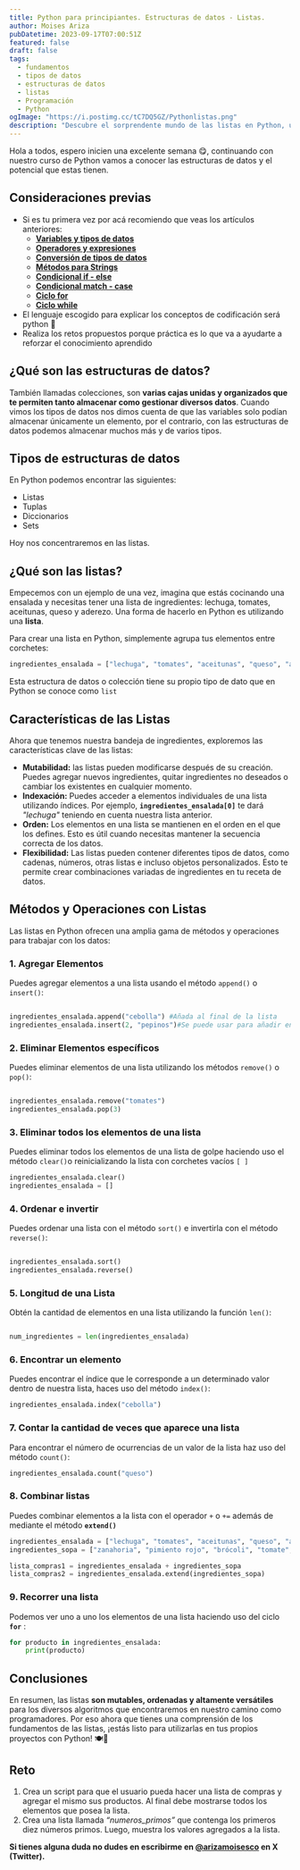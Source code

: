 ```yaml
---
title: Python para principiantes. Estructuras de datos - Listas.
author: Moises Ariza
pubDatetime: 2023-09-17T07:00:51Z
featured: false
draft: false
tags:
  - fundamentos
  - tipos de datos
  - estructuras de datos
  - listas
  - Programación
  - Python
ogImage: "https://i.postimg.cc/tC7DQ5GZ/Pythonlistas.png"
description: "Descubre el sorprendente mundo de las listas en Python, una herramienta poderosa para organizar y manipular datos de manera flexible.🚀"
---
```

Hola a todos, espero inicien una excelente semana 😋, continuando con nuestro curso de Python vamos a conocer las estructuras de datos  y el potencial que estas tienen. 

## **Consideraciones previas**

- Si es tu primera vez por acá recomiendo que veas los artículos anteriores:
    - **[Variables y tipos de datos](https://arizamoises.co/posts/python-para-principiantes-variables-y-tipos-de-datos/)**
    - **[Operadores y expresiones](https://arizamoises.co/posts/python-para-principiantes-operadores-y-expresiones/)**
    - [**Conversión de tipos de datos**](https://arizamoises.co/posts/python-para-principiantes-conversi%C3%B3n-de-tipos-de-datos-b%C3%A1sicos/)
    - [**Métodos para Strings**](https://arizamoises.co/posts/python-para-principiantes-m%C3%A9todos-para-tipos-de-datos-string/)
    - **[Condicional if - else](https://arizamoises.co/posts/python-para-principiantes-estructuras-de-control-de-flujo---condicionales-if---else/)**
    - [**Condicional match - case**](https://arizamoises.co/posts/python-para-principiantes-estructuras-de-control-de-flujo---condicionales-match---case/)
    - **[Ciclo for](https://arizamoises.co/posts/python-para-principiantes-estructuras-de-control-de-flujo---bucle-for/)**
    - [**Ciclo while**](https://arizamoises.co/posts/python-para-principiantes-estructuras-de-control-de-flujo---bucle-while/)
- El lenguaje escogido para explicar los conceptos de codificación será python 🐍
- Realiza los retos propuestos porque práctica es lo que va a ayudarte a reforzar el conocimiento aprendido

## ¿Qué son las estructuras de datos?

También llamadas colecciones, son **varias cajas unidas y organizados que te permiten tanto almacenar como gestionar diversos datos**. Cuando vimos los tipos de datos nos dimos cuenta de que las variables solo podían almacenar únicamente un elemento, por el contrario, con las estructuras de datos podemos almacenar muchos más y de varios tipos.

## Tipos de estructuras de datos

En Python podemos encontrar las siguientes:

- Listas
- Tuplas
- Diccionarios
- Sets

Hoy nos concentraremos en las listas.

## ¿Qué son las listas?

Empecemos con un ejemplo de una vez, imagina que estás cocinando una ensalada y necesitas tener una lista de ingredientes: lechuga, tomates, aceitunas, queso y aderezo. Una forma de hacerlo en Python es utilizando una **lista**. 

Para crear una lista en Python, simplemente agrupa tus elementos entre corchetes:

```python
ingredientes_ensalada = ["lechuga", "tomates", "aceitunas", "queso", "aderezo"]
```

Esta estructura de datos o colección tiene su propio tipo de dato que en Python se conoce como `list`

## **Características de las Listas**

Ahora que tenemos nuestra bandeja de ingredientes, exploremos las características clave de las listas:

- **Mutabilidad:** las listas pueden modificarse después de su creación. Puedes agregar nuevos ingredientes, quitar ingredientes no deseados o cambiar los existentes en cualquier momento.
- **Indexación:** Puedes acceder a elementos individuales de una lista utilizando índices. Por ejemplo, **`ingredientes_ensalada[0]`** te dará *"lechuga"* teniendo en cuenta nuestra lista anterior.
- **Orden:** Los elementos en una lista se mantienen en el orden en el que los defines. Esto es útil cuando necesitas mantener la secuencia correcta de los datos.
- **Flexibilidad:** Las listas pueden contener diferentes tipos de datos, como cadenas, números, otras listas e incluso objetos personalizados. Esto te permite crear combinaciones variadas de ingredientes en tu receta de datos.

## **Métodos y Operaciones con Listas**

Las listas en Python ofrecen una amplia gama de métodos y operaciones para trabajar con los datos:

### **1. Agregar Elementos**

Puedes agregar elementos a una lista usando el método `append()` o `insert()`:

```python

ingredientes_ensalada.append("cebolla") #Añada al final de la lista
ingredientes_ensalada.insert(2, "pepinos")#Se puede usar para añadir en cualquier posición
```

### **2. Eliminar Elementos específicos**

Puedes eliminar elementos de una lista utilizando los métodos `remove()` o `pop()`:

```python

ingredientes_ensalada.remove("tomates")
ingredientes_ensalada.pop(3)
```

### 3. Eliminar todos los elementos de una lista

Puedes eliminar todos los elementos de una lista de golpe haciendo uso el método `clear()`o reinicializando la lista con corchetes vacíos `[ ]`

```python
ingredientes_ensalada.clear() 
ingredientes_ensalada = []
```

### 4. Ordenar e invertir

Puedes ordenar una lista con el método `sort()` e invertirla con el método `reverse()`:

```python

ingredientes_ensalada.sort()
ingredientes_ensalada.reverse()
```

### 5. Longitud de una Lista

Obtén la cantidad de elementos en una lista utilizando la función `len()`:

```python

num_ingredientes = len(ingredientes_ensalada)
```

### 6. Encontrar un elemento

Puedes encontrar el índice que le corresponde a un determinado valor dentro de nuestra lista, haces uso del método `index()`:

```python
ingredientes_ensalada.index("cebolla")
```

### 7. Contar la cantidad de veces que aparece una lista

Para encontrar el número de ocurrencias de un valor de la lista haz uso del método `count()`:

```python
ingredientes_ensalada.count("queso")
```

### 8. Combinar listas

Puedes combinar elementos a la lista con el operador `+` o `+=` además de mediante el método **`extend()`**

```python
ingredientes_ensalada = ["lechuga", "tomates", "aceitunas", "queso", "aderezo"]
ingredientes_sopa = ["zanahoria", "pimiento rojo", "brócoli", "tomate", "calabacín"]

lista_compras1 = ingredientes_ensalada + ingredientes_sopa
lista_compras2 = ingredientes_ensalada.extend(ingredientes_sopa)
```

### 9. Recorrer una lista

Podemos ver uno a uno los elementos de una lista haciendo uso del ciclo **`for`** :

```python
for producto in ingredientes_ensalada:
	print(producto)
```

## **Conclusiones**

En resumen, las listas  **son mutables, ordenadas y altamente versátiles** para los diversos algoritmos que encontraremos en nuestro camino como programadores. Por eso ahora que tienes una comprensión de los fundamentos de las listas, ¡estás listo para utilizarlas en tus propios proyectos con Python! 🍽️🐍

## Reto

1. Crea un script para que el usuario pueda hacer una lista de compras y agregar el mismo sus productos. Al final debe mostrarse todos los elementos que posea la lista.
2. Crea una lista llamada *“numeros_primos”* que contenga los primeros diez números primos. Luego, muestra los valores agregados a la lista.

**Si tienes alguna duda no dudes en escribirme en [@arizamoisesco](https://twitter.com/arizamoisesCO) en X (Twitter).**